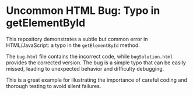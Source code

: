 # Uncommon HTML Bug: Typo in getElementById

This repository demonstrates a subtle but common error in HTML/JavaScript: a typo in the `getElementById` method.

The `bug.html` file contains the incorrect code, while `bugSolution.html` provides the corrected version.  The bug is a simple typo that can be easily missed, leading to unexpected behavior and difficulty debugging.

This is a great example for illustrating the importance of careful coding and thorough testing to avoid silent failures.